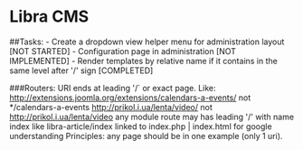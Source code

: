 Libra CMS
=======================


##Tasks:
    - Create a dropdown view helper menu for administration layout [NOT STARTED]
    - Configuration page in administration [NOT IMPLEMENTED]
    - Render templates by relative name if it contains in the same level after '/' sign [COMPLETED]


###Routers:
    URI ends at leading '/` or exact page. Like:
        http://extensions.joomla.org/extensions/calendars-a-events/ not */calendars-a-events
        http://prikol.i.ua/lenta/video/     not http://prikol.i.ua/lenta/video
    any module route may has leading '/' with name index like libra-article/index linked to index.php | index.html for google understanding
    Principles: any page should be in one example (only 1 uri).